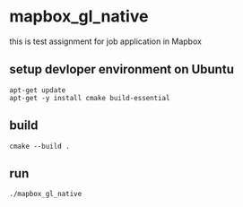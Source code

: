 # mapbox_gl_native
this is test assignment for job application in Mapbox


## setup devloper environment on Ubuntu
```
apt-get update
apt-get -y install cmake build-essential
```

## build
```
cmake --build .
```

## run
```
./mapbox_gl_native
```